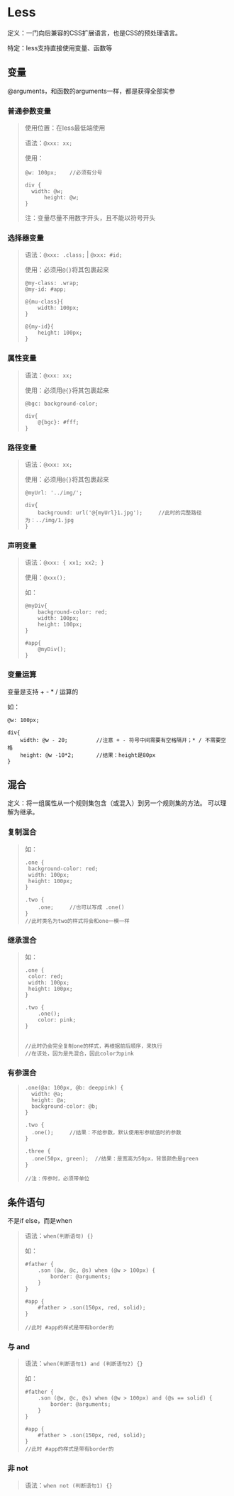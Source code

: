 # Less

定义：一门向后兼容的CSS扩展语言，也是CSS的预处理语言。

特定：less支持直接使用变量、函数等

## 变量

@arguments，和函数的arguments一样，都是获得全部实参

### 普通参数变量

> 使用位置：在less最低端使用
>
> 语法：`@xxx: xx;`
>
> 使用：
>
> ```less
> @w: 100px;	//必须有分号
> 
> div {
> 	width: @w;
>     	height: @w;
> }
> ```
>
> 注：变量尽量不用数字开头，且不能以符号开头

### 选择器变量

> 语法：`@xxx: .class;`	|	`@xxx: #id;`
>
> 使用：必须用`@{}`将其包裹起来
>
> ```less
> @my-class: .wrap;
> @my-id: #app;
> 
> @{mu-class}{
>     width: 100px;
> }
> 
> @{my-id}{
>     height: 100px;
> }
> ```
>
> 

### 属性变量

> 语法：`@xxx: xx;`
>
> 使用：必须用`@{}`将其包裹起来
>
> ```less
> @bgc: background-color;
> 
> div{
>     @{bgc}: #fff;
> }
> ```
>
> 

### 路径变量

> 语法：`@xxx: xx;`
>
> 使用：必须用`@{}`将其包裹起来
>
> ```less
> @myUrl: '../img/';
> 
> div{
>     background: url('@{myUrl}1.jpg');		//此时的完整路径为：../img/1.jpg
> }
> ```
>
> 

### 声明变量

> 语法：`@xxx: { xx1; xx2; }`
>
> 使用：`@xxx();`
>
> 如：
>
> ```less
> @myDiv{
>     background-color: red;
>     width: 100px;
>     height: 100px;
> }
> 
> #app{
>     @myDiv();
> }
> ```
>
> 

### 变量运算

变量是支持 + - * / 运算的

如：

```less
@w: 100px;

div{
    width: @w - 20;			//注意 + - 符号中间需要有空格隔开；* / 不需要空格
    height: @w -10*2; 		//结果：height是80px
}
```

## 混合

定义：将一组属性从一个规则集包含（或混入）到另一个规则集的方法。
可以理解为继承。

### 复制混合

> 如：
>
> ```less
> .one {
>  background-color: red;
>  width: 100px;
>  height: 100px;
> }
> 
> .two {
>     .one;		//也可以写成	.one()
> }
> //此时类名为two的样式将会和one一模一样
> ```
>
> 

### 继承混合

> 如：
>
> ```less
> .one {
>  color: red;
>  width: 100px;
>  height: 100px;
> }
> 
> .two {
>     .one();
>     color: pink;
> }
> 
> 
> //此时仍会完全复制one的样式，再根据前后顺序，来执行
> //在该处，因为是先混合，因此color为pink
> ```
>
> 

### 有参混合

> ```less
> .one(@a: 100px, @b: deeppink) {
>   width: @a;
>   height: @a;
>   background-color: @b;
> }
> 
> .two {
>   .one();		//结果：不给参数，默认使用形参赋值时的参数
> }
> 
> .three {
>   .one(50px, green);	//结果：是宽高为50px，背景颜色是green
> }
> 
> //注：传参时，必须带单位
> ```
>
> 

## 条件语句

不是if else，而是when

> 语法：`when(判断语句) {}`
>
> 如：
>
> ```less
> #father {
>     .son (@w, @c, @s) when (@w > 100px) {
>         border: @arguments;
>     }
> }
> 
> #app {
>     #father > .son(150px, red, solid);
> }
> 
> //此时 #app的样式是带有border的
> ```
>
> 

### 与 and

> 语法：`when(判断语句1) and (判断语句2) {}`
>
> 如：
>
> ```less
> #father {
>     .son (@w, @c, @s) when (@w > 100px) and (@s == solid) {
>         border: @arguments;
>     }
> }
> 
> #app {
>     #father > .son(150px, red, solid);
> }
> //此时 #app的样式是带有border的
> ```
>
> 

### 非  not

> 语法：`when not (判断语句1) {}`